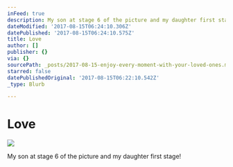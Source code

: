 ```yaml
---
inFeed: true
description: My son at stage 6 of the picture and my daughter first stage!
dateModified: '2017-08-15T06:24:10.306Z'
datePublished: '2017-08-15T06:24:10.575Z'
title: Love
author: []
publisher: {}
via: {}
sourcePath: _posts/2017-08-15-enjoy-every-moment-with-your-loved-ones.md
starred: false
datePublishedOriginal: '2017-08-15T06:22:10.542Z'
_type: Blurb

---
```

# Love
![](https://imgflo.herokuapp.com/graph/2b2431f8e7ba7b0/374575490029fb7a5efdb8d6185ae524/croprotate.jpg?cropheight=1018&cropwidth=529&degrees=0&input=https%3A%2F%2Fthe-grid-user-content.s3-us-west-2.amazonaws.com%2F4e75caf4-e3ce-47cf-8e28-a526698274cd.jpg&x=0&y=3)

My son at stage 6 of the picture and my daughter first stage!